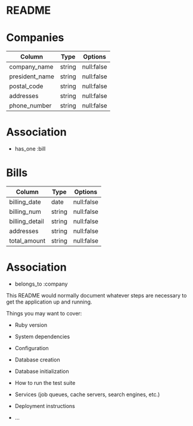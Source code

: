 # README

# Companies

|    Column      |   Type    |  Options   |
|----------------|-----------|------------|
|  company_name  |  string   | null:false |
| president_name |  string   | null:false |
|   postal_code  |  string   | null:false |
|   addresses    |  string   | null:false |
|  phone_number  |  string   | null:false |

# Association

- has_one :bill

# Bills

|    Column      |   Type    |  Options   |
|----------------|-----------|------------|
|  billing_date  |    date   | null:false |
|  billing_num   |  string   | null:false |
| billing_detail |  string   | null:false |
|   addresses    |  string   | null:false |
|  total_amount  |  string   | null:false |

# Association

- belongs_to :company


This README would normally document whatever steps are necessary to get the
application up and running.

Things you may want to cover:

* Ruby version

* System dependencies

* Configuration

* Database creation

* Database initialization

* How to run the test suite

* Services (job queues, cache servers, search engines, etc.)

* Deployment instructions

* ...

